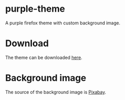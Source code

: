 # purple-theme
A purple firefox theme with custom background image.

# Download

The theme can be downloaded [here](https://addons.mozilla.org/de/developers/addon/022687d1d07a4b84a8e4/versions).

# Background image

The source of the background image is [Pixabay](https://pixabay.com/illustrations/waves-curves-abstract-purple-8236919/).